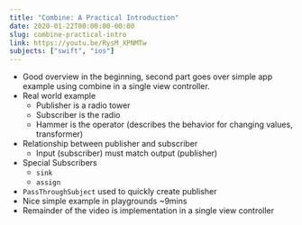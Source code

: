 ```yaml
---
title: "Combine: A Practical Introduction"
date: 2020-01-22T00:00:00-00:00
slug: combine-practical-intro
link: https://youtu.be/RysM_XPNMTw
subjects: ["swift", "ios"]
---
```


* Good overview in the beginning, second part goes over simple app example using combine in a single view controller.
* Real world example
    * Publisher is a radio tower
    * Subscriber is the radio
    * Hammer is the operator (describes the behavior for changing values, transformer)
* Relationship between publisher and subscriber
    * Input (subscriber) must match output (publisher)
* Special Subscribers
    * `sink`
    * `assign`
* `PassThroughSubject` used to quickly create publisher
* Nice simple example in playgrounds ~9mins
* Remainder of the video is implementation in a single view controller
